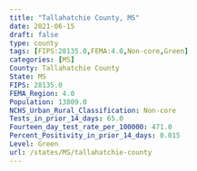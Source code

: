 ```yaml
---
title: "Tallahatchie County, MS"
date: 2021-06-15
draft: false
type: county
tags: [FIPS:28135.0,FEMA:4.0,Non-core,Green]
categories: [MS]
County: Tallahatchie County
State: MS
FIPS: 28135.0
FEMA_Region: 4.0
Population: 13809.0
NCHS_Urban_Rural_Classification: Non-core
Tests_in_prior_14_days: 65.0
Fourteen_day_test_rate_per_100000: 471.0
Percent_Positivity_in_prior_14_days: 0.015
Level: Green
url: /states/MS/tallahatchie-county
---
```



